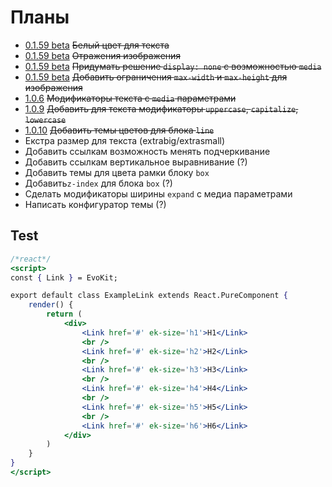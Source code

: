 [changelog]: changelog/

# Планы

- [0.1.59 beta][changelog] ~~Белый цвет для текста~~
- [0.1.59 beta][changelog] ~~Отражения изображения~~
- [0.1.59 beta][changelog] ~~Придумать решение `display: none` с возможностью `media`~~
- [0.1.59 beta][changelog] ~~Добавить ограничения `max-width` и `max-height` для изображения~~
- [1.0.6][changelog] ~~Модификаторы текста с `media` параметрами~~
- [1.0.9][changelog] ~~Добавить для текста модификаторы `uppercase`, `capitalize`, `lowercase`~~
- [1.0.10][changelog] ~~Добавить темы цветов для блока `line`~~
- Екстра размер для текста (extrabig/extrasmall)
- Добавить ссылкам возможность менять подчеркивание
- Добавить ссылкам вертикальное выравнивание (?)
- Добавить темы для цвета рамки блоку `box`
- Добавить`z-index` для блока `box` (?)
- Сделать модификаторы ширины `expand` с медиа параметрами
- Написать конфигуратор темы (?)


## Test

```jsx
/*react*/
<script>
const { Link } = EvoKit;

export default class ExampleLink extends React.PureComponent {
    render() {
        return (
            <div>
                <Link href='#' ek-size='h1'>H1</Link>
                <br />
                <Link href='#' ek-size='h2'>H2</Link>
                <br />
                <Link href='#' ek-size='h3'>H3</Link>
                <br />
                <Link href='#' ek-size='h4'>H4</Link>
                <br />
                <Link href='#' ek-size='h5'>H5</Link>
                <br />
                <Link href='#' ek-size='h6'>H6</Link>
            </div>
        )
    }
}
</script>
```
